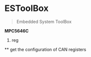 # ESToolBox
> Embedded System ToolBox

**MPC5646C**

1. reg

** get the configuration of CAN registers
